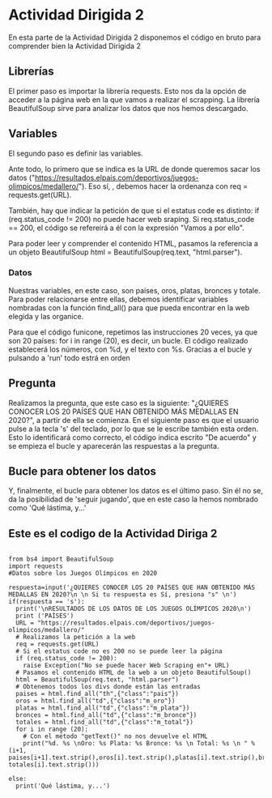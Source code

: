 # Actividad Dirigida 2

En esta parte de la Actividad Dirigida 2 disponemos el código en bruto para comprender bien la Actividad Dirigida 2

## Librerías
El primer paso es importar la librería requests. Esto nos da la opción de acceder a la página web en la que vamos a realizar el scrapping. La librería BeautifulSoup sirve para analizar los datos que nos hemos descargado.

## Variables
El segundo paso es definir las variables. 

Ante todo, lo primero que se indica es la URL de donde queremos sacar los datos ("https://resultados.elpais.com/deportivos/juegos-olimpicos/medallero/"). Eso sí, , debemos hacer la ordenanza con req = requests.get(URL).

También, hay que indicar la petición de que si el estatus code es distinto: if (req.status_code != 200) no puede hacer web sraping. Si req.status_code == 200, el código se refereirá a él con la expresión "Vamos a por ello".

Para poder leer y comprender el contenido HTML, pasamos la referencia a un objeto BeautifulSoup html = BeautifulSoup(req.text, "html.parser").

### Datos
Nuestras variables, en este caso, son países, oros, platas, bronces y totale. Para poder relacionarse entre ellas, debemos identificar variables nombradas con la función find_all() para que pueda encontrar en la web elegida y las organice.

Para que el código funicone, repetimos las instrucciones 20 veces, ya que son 20 países: for i in range (20), es decir, un bucle. El código realizado establecerá los números, con %d, y el texto con %s. Gracias a el bucle y pulsando a 'run' todo estrá en orden

## Pregunta
Realizamos la pregunta, que este caso es la siguiente: "¿QUIERES CONOCER LOS 20 PAÍSES QUE HAN OBTENIDO MÁS MEDALLAS EN 2020?", a partir de ella se comienza. En el siguiente paso es que el usuario pulse a la tecla 's' del teclado, por lo que se le escribe también esta orden. Esto lo identificará como correcto, el código indica escrito "De acuerdo" y se empieza el bucle y aparecerán las respuestas a la pregunta.

## Bucle para obtener los datos
Y, finalmente, el bucle para obtener los datos es el último paso. Sin él no se, da la posibilidad de 'seguir jugando', que en este caso la hemos nombrado como 'Qué lástima, y...'

## Este es el codigo de la Actividad Diriga 2

```

from bs4 import BeautifulSoup
import requests
#Datos sobre los Juegos Olímpicos en 2020

respuesta=input('¿QUIERES CONOCER LOS 20 PAÍSES QUE HAN OBTENIDO MÁS MEDALLAS EN 2020?\n \n Si tu respuesta es Sí, presiona "s" \n')
if(respuesta == 's'):
  print('\nRESULTADOS DE LOS DATOS DE LOS JUEGOS OLÍMPICOS 2020\n')
  print ('PAÍSES')
  URL = "https://resultados.elpais.com/deportivos/juegos-olimpicos/medallero/"
  # Realizamos la petición a la web
  req = requests.get(URL)
  # Si el estatus code no es 200 no se puede leer la página
  if (req.status_code != 200):
    raise Exception("No se puede hacer Web Scraping en"+ URL)
  # Pasamos el contenido HTML de la web a un objeto BeautifulSoup()
  html = BeautifulSoup(req.text, "html.parser")
  # Obtenemos todos los divs donde están las entradas
  paises = html.find_all("th",{"class":"pais"})
  oros = html.find_all("td",{"class":"m_oro"})
  platas = html.find_all("td",{"class":"m_plata"})
  bronces = html.find_all("td",{"class":"m_bronce"})
  totales = html.find_all("td",{"class":"m_total"})
  for i in range (20):
    # Con el método "getText()" no nos devuelve el HTML
    print("%d. %s \nOro: %s Plata: %s Bronce: %s \n Total: %s \n " % (i+1, paises[i+1].text.strip(),oros[i].text.strip(),platas[i].text.strip(),bronces[i].text.strip(), totales[i].text.strip()))

else:
  print('Qué lástima, y...')
```
